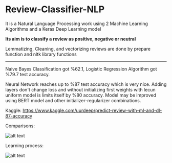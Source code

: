 # Review-Classifier-NLP
It is a Natural Language Processing work using 2 Machine Learning Algorithms and a Keras Deep Learning model

**Its aim is to classify a review as positive, negative or neutral**

Lemmatizing, Cleaning, and vectorizing reviews are done by prepare function and nltk library functions

-----
Naive Bayes Classification got %62.1, Logistic Regression Algorithm got %79.7 test accuracy.

Neural Network reaches up to %87 test accuracy which is very nice. Adding layers don't change loss and without initializing first weights with lecun uniform model is limits itself by %80 accuracy. Model may be improved using BERT model and other initializer-regularizer combinations.

Kaggle: https://www.kaggle.com/uurdeep/predict-review-with-ml-and-dl-87-accuracy


Comparisons:

![alt text](https://github.com/DevMilk/Classifying-reviews/blob/master/__results___17_1.png)

Learning process:

![alt text](https://github.com/DevMilk/Classifying-reviews/blob/master/plot.png)
